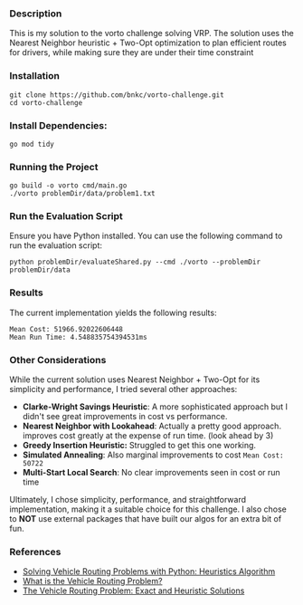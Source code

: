 ### Description

This is my solution to the vorto challenge solving VRP. The solution uses the Nearest Neighbor heuristic + Two-Opt optimization to plan efficient routes for drivers, while making sure they are under their time constraint

### Installation

    git clone https://github.com/bnkc/vorto-challenge.git
    cd vorto-challenge


### Install Dependencies:


    go mod tidy

### Running the Project

    go build -o vorto cmd/main.go
    ./vorto problemDir/data/problem1.txt

### Run the Evaluation Script
Ensure you have Python installed. You can use the following command to run the evaluation script:

    python problemDir/evaluateShared.py --cmd ./vorto --problemDir problemDir/data

### Results

The current implementation yields the following results:

    Mean Cost: 51966.92022606448
    Mean Run Time: 4.548835754394531ms

### Other Considerations

While the current solution uses  Nearest Neighbor + Two-Opt for its simplicity and performance, I tried several other approaches:

- **Clarke-Wright Savings Heuristic**: A more sophisticated approach but I didn't see great improvements in cost vs performance.
- **Nearest Neighbor with Lookahead**: Actually a pretty good approach. improves cost greatly at the expense of run time. (look ahead by 3)
- **Greedy Insertion Heuristic:** Struggled to get this one working.
- **Simulated Annealing**: Also marginal improvements to cost `Mean Cost: 50722`
- **Multi-Start Local Search**: No clear improvements seen in cost or run time

Ultimately, I chose simplicity, performance, and straightforward implementation, making it a suitable choice for this challenge. I also chose to **NOT** use external packages that have built our algos for an extra bit of fun.

### References

- [Solving Vehicle Routing Problems with Python: Heuristics Algorithm](https://medium.com/@writingforara/solving-vehicle-routing-problems-with-python-heuristics-algorithm-2cc57fe7079c)
- [What is the Vehicle Routing Problem?](https://www.routific.com/blog/what-is-the-vehicle-routing-problem)
- [The Vehicle Routing Problem: Exact and Heuristic Solutions](https://towardsdatascience.com/the-vehicle-routing-problem-exact-and-heuristic-solutions-c411c0f4d734)

